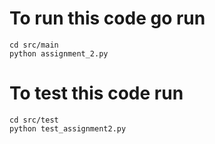 # To run this code go run
`cd src/main`<br>
`python assignment_2.py`

# To test this code run
`cd src/test`<br>
`python test_assignment2.py`
